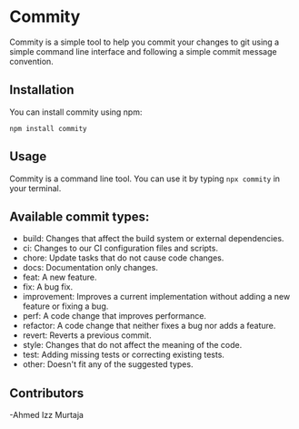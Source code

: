 # Commity 

Commity is a simple tool to help you commit your changes to git using a simple command line interface
and following a simple commit message convention.


## Installation

You can install commity using npm:

``npm install commity``

## Usage

Commity is a command line tool. You can use it by typing ``npx commity`` in your terminal.

## Available commit types:

- build: Changes that affect the build system or external dependencies.
- ci: Changes to our CI configuration files and scripts.
- chore: Update tasks that do not cause code changes.
- docs: Documentation only changes.
- feat: A new feature.
- fix: A bug fix.
- improvement: Improves a current implementation without adding a new feature or fixing a bug.
- perf: A code change that improves performance.
- refactor: A code change that neither fixes a bug nor adds a feature.
- revert: Reverts a previous commit.
- style: Changes that do not affect the meaning of the code.
- test: Adding missing tests or correcting existing tests.
- other: Doesn't fit any of the suggested types.

## Contributors

-Ahmed Izz Murtaja

